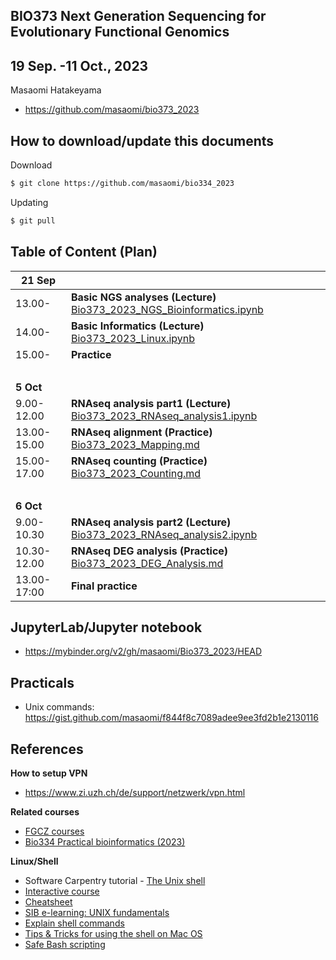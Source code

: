 ## BIO373 Next Generation Sequencing for Evolutionary Functional Genomics

## 19 Sep. -11 Oct., 2023

Masaomi Hatakeyama
- https://github.com/masaomi/bio373_2023

## How to download/update this documents

Download
```bash
$ git clone https://github.com/masaomi/bio334_2023
```

Updating
```bash
$ git pull
```

## Table of Content (Plan)

**21 Sep** | &nbsp; 
-------|-------
13.00- | **Basic NGS analyses (Lecture)** [Bio373_2023_NGS_Bioinformatics.ipynb](Bio373_2023_NGS_Bioinformatics.ipynb)
14.00- | **Basic Informatics (Lecture)** [Bio373_2023_Linux.ipynb](Bio373_2023_Linux.ipynb)
15.00- | **Practice**
 &nbsp;| &nbsp;
**5 Oct**   | &nbsp; 
9.00-12.00  | **RNAseq analysis part1 (Lecture)** [Bio373_2023_RNAseq_analysis1.ipynb](Bio373_2023_RNAseq_analysis1.ipynb)
13.00-15.00 | **RNAseq alignment (Practice)** [Bio373_2023_Mapping.md](https://gist.github.com/masaomi/f0b351ea444bcc91ab478bd4668aa2b3)
15.00-17.00 | **RNAseq counting (Practice)** [Bio373_2023_Counting.md](https://gist.github.com/masaomi/479e2d3a617350b9f5fbde7ea38b3af5)
 &nbsp;| &nbsp;
**6 Oct**   | &nbsp; 
9.00-10.30  | **RNAseq analysis part2 (Lecture)** [Bio373_2023_RNAseq_analysis2.ipynb](Bio373_2023_RNAseq_analysis2.ipynb)
10.30-12.00 | **RNAseq DEG analysis (Practice)** [Bio373_2023_DEG_Analysis.md](https://gist.github.com/masaomi/d45229c25e339540f66150f28fa770d6)
13.00-17:00 | **Final practice**

## JupyterLab/Jupyter notebook

* https://mybinder.org/v2/gh/masaomi/Bio373_2023/HEAD

## Practicals

- Unix commands: https://gist.github.com/masaomi/f844f8c7089adee9ee3fd2b1e2130116

## References

**How to setup VPN**

* https://www.zi.uzh.ch/de/support/netzwerk/vpn.html

**Related courses**

* [FGCZ courses](https://fgcz.ch/education.html)
* [Bio334 Practical bioinformatics (2023)](https://studentservices.uzh.ch/uzh/anonym/vvz/?sap-language=EN&sap-ui-language=EN#/details/2023/004/SM/50628703)

**Linux/Shell**  
- Software Carpentry tutorial - [The Unix shell](http://swcarpentry.github.io/shell-novice)   
- [Interactive course](http://www.learnshell.org/)  
- [Cheatsheet](https://github.com/swcarpentry/boot-camps/blob/master/shell/shell_cheatsheet.md)  
- [SIB e-learning: UNIX fundamentals](http://edu.isb-sib.ch/pluginfile.php/2878/mod_resource/content/3/couselab-html/content.html)  
- [Explain shell commands](http://explainshell.com/)   
- [Tips & Tricks for using the shell on Mac OS](http://furbo.org/2014/09/03/the-terminal/)  
- [Safe Bash scripting](http://robertmuth.blogspot.ch/2012/08/better-bash-scripting-in-15-minutes.html)



